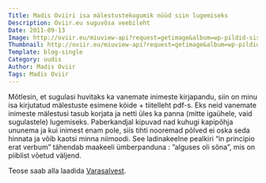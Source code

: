 ```yaml
---
Title: Madis Oviiri isa mälestustekogumik nüüd siin lugemiseks
Description: Oviir.eu suguvõsa veebileht
Date: 2011-09-13
Image: http://oviir.eu/miuview-api?request=getimage&album=wp-pildid-sisusse&item=madis-oviir-in-principo-erat-verbum.jpg&size=600&mode=longest
Thumbnail: http://oviir.eu/miuview-api?request=getimage&album=wp-pildid-sisusse&item=madis-oviir-in-principo-erat-verbum.jpg&size=600&mode=square
Template: blog-single
Category: uudis
Author: Madis Oviir
Tags: Madis Oviir
---
```


Mõtlesin, et sugulasi huvitaks ka vanemate inimeste kirjapandu, siin on minu isa kirjutatud mälestuste esimene köide + tiitelleht pdf-s. Eks neid vanemate inimeste mälestusi tasub korjata ja netti üles ka panna (mitte igaühele, vaid sugulastele) lugemiseks. Paberkandjal kipuvad nad kuhugi kapipõhja ununema ja kui inimest enam pole, siis tihti nooremad põlved ei oska seda hinnata ja võib kaotsi minna niimoodi.
See ladinakeelne pealkiri “in principio erat verbum” tähendab maakeeli ümberpanduna : ”alguses oli sõna”, mis on piiblist võetud väljend.

Teose saab alla laadida [Varasalvest](/varasalv/madis-oviir-in-principo-erat-verbum).
